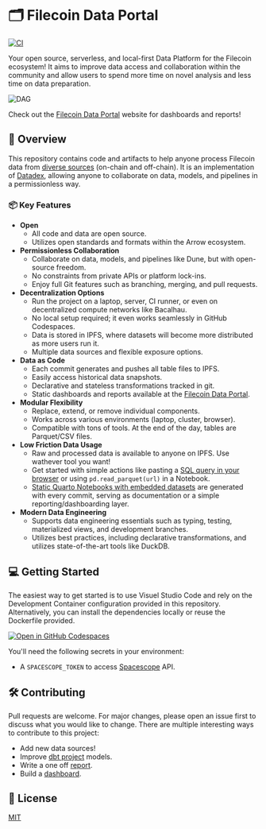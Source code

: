 # 🗂️ Filecoin Data Portal

[![CI](https://github.com/davidgasquez/filecoin-data-portal/actions/workflows/ci.yml/badge.svg)](https://github.com/davidgasquez/filecoin-data-portal/actions/workflows/ci.yml)

Your open source, serverless, and local-first Data Platform for the Filecoin ecosystem! It aims to improve data access and collaboration within the community and allow users to spend more time on novel analysis and less time on data preparation.

![DAG](https://github.com/davidgasquez/filecoin-data-portal/assets/1682202/82b2f19e-0e2e-43a4-b2e4-9de6340060f8)

Check out the [Filecoin Data Portal](https://davidgasquez.github.io/filecoin-data-portal/) website for dashboards and reports!

## 📖 Overview

This repository contains code and artifacts to help anyone process Filecoin data from [diverse sources](portal/docs/data-sources.md) (on-chain and off-chain). It is an implementation of [Datadex](https://github.com/davidgasquez/datadex), allowing anyone to collaborate on data, models, and pipelines in a permissionless way.

### 📦 Key Features

- **Open**
  - All code and data are open source.
  - Utilizes open standards and formats within the Arrow ecosystem.
- **Permissionless Collaboration**
  - Collaborate on data, models, and pipelines like Dune, but with open-source freedom.
  - No constraints from private APIs or platform lock-ins.
  - Enjoy full Git features such as branching, merging, and pull requests.
- **Decentralization Options**
  - Run the project on a laptop, server, CI runner, or even on decentralized compute networks like Bacalhau.
  - No local setup required; it even works seamlessly in GitHub Codespaces.
  - Data is stored in IPFS, where datasets will become more distributed as more users run it.
  - Multiple data sources and flexible exposure options.
- **Data as Code**
  - Each commit generates and pushes all table files to IPFS.
  - Easily access historical data snapshots.
  - Declarative and stateless transformations tracked in git.
  - Static dashboards and reports available at the [Filecoin Data Portal](https://davidgasquez.github.io/filecoin-data-portal/).
- **Modular Flexibility**
  - Replace, extend, or remove individual components.
  - Works across various environments (laptop, cluster, browser).
  - Compatible with tons of tools. At the end of the day, tables are Parquet/CSV files.
- **Low Friction Data Usage**
  - Raw and processed data is available to anyone on IPFS. Use wathever tool you want!
  - Get started with simple actions like pasting a [SQL query in your browser](https://shell.duckdb.org/) or using `pd.read_parquet(url)` in a Notebook.
  - [Static Quarto Notebooks with embedded datasets](https://davidgasquez.github.io/filecoin-data-portal/reports/2023-06-21-Exploring-Filecoin-Deals.html) are generated with every commit, serving as documentation or a simple reporting/dashboarding layer.
- **Modern Data Engineering**
  - Supports data engineering essentials such as typing, testing, materialized views, and development branches.
  - Utilizes best practices, including declarative transformations, and utilizes state-of-the-art tools like DuckDB.

## 💻 Getting Started

The easiest way to get started is to use Visuel Studio Code and rely on the Development Container configuration provided in this repository. Alternatively, you can install the dependencies locally or reuse the Dockerfile provided.

[![Open in GitHub Codespaces](https://github.com/codespaces/badge.svg)](https://codespaces.new/davidgasquez/filecoin-data-platform)

You'll need the following secrets in your environment:

- A `SPACESCOPE_TOKEN` to access [Spacescope](https://spacescope.io/) API.

## 🛠️ Contributing

Pull requests are welcome. For major changes, please open an issue first to discuss what you would like to change. There are multiple interesting ways to contribute to this project:

- Add new data sources!
- Improve [dbt project](dbt/) models.
- Write a one off [report](reports/).
- Build a [dashboard](dashboards/).

## 📝 License

[MIT](https://choosealicense.com/licenses/mit/)
